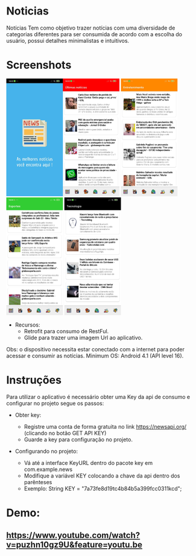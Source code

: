 # Noticias

Notícias
Tem como objetivo trazer notícias com uma diversidade de categorias diferentes para ser consumida de acordo com a escolha do usuário, possui detalhes minimalistas e intuitivos.

# Screenshots
<img src="screenShots/splash_screen.jpeg" width ="150" ><img src="screenShots/ultimas_noticias.jpeg" width ="150" >
<img src="screenShots/entreteinmento_noticias.jpeg" width ="150" > <img src="screenShots/esportes_noticias.jpeg" width ="150" >
<img src="screenShots/tecnologia_noticias.jpeg" width ="150" > 


- Recursos:
  - Retrofit para consumo de RestFul.
  - Glide para trazer uma imagem Url ao aplicativo.

Obs: o dispositivo necessita estar conectado com a internet para poder acessar e consumir as notícias.
Minimum OS: Android 4.1 (API level 16).

# Instruções 
Para utilizar o aplicativo é necessário obter uma Key da api de consumo e configurar no projeto segue os passos:

- Obter key:
  - Registre uma conta de forma gratuita no link  https://newsapi.org/ (clicando no botão GET API KEY)
  - Guarde a key para configuração no projeto.

- Configurando no projeto:
  - Vá até a interface KeyURL dentro do pacote key  em com.example.news
  - Modifique a variável KEY colocando a chave da api dentro dos parênteses
  - Exemplo: String KEY = "7a73fe8d19tc4b84b5a399fcc0311kcd";
# Demo:
https://www.youtube.com/watch?v=puzhn10gz9U&feature=youtu.be
---





